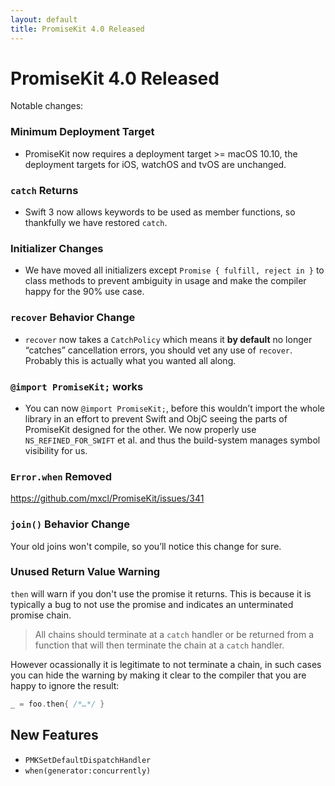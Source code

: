 ```yaml
---
layout: default
title: PromiseKit 4.0 Released
---
```


# PromiseKit 4.0 Released

Notable changes:

### Minimum Deployment Target

* PromiseKit now requires a deployment target >= macOS 10.10, the deployment targets for iOS, watchOS and tvOS are unchanged.

### `catch` Returns

* Swift 3 now allows keywords to be used as member functions, so thankfully we have restored `catch`.

### Initializer Changes

* We have moved all initializers except `Promise { fulfill, reject in }` to class methods to prevent ambiguity in usage and make the compiler happy for the 90% use case.

### `recover` Behavior Change
* `recover` now takes a `CatchPolicy` which means it **by default** no longer “catches” cancellation errors, you should vet any use of `recover`. Probably this is actually what you wanted all along.

### `@import PromiseKit;` works

* You can now `@import PromiseKit;`, before this wouldn’t import the whole library in an effort to prevent Swift and ObjC seeing the parts of PromiseKit designed for the other. We now properly use `NS_REFINED_FOR_SWIFT` et al. and thus the build-system manages symbol visibility for us.

### `Error.when` Removed

https://github.com/mxcl/PromiseKit/issues/341

### `join()` Behavior Change

Your old joins won't compile, so you’ll notice this change for sure.

### Unused Return Value Warning

`then` will warn if you don't use the promise it returns. This is because it is typically a bug to not use the promise and indicates an unterminated promise chain.

> All chains should terminate at a `catch` handler or be returned from a function that will then terminate the chain at a `catch` handler.

However ocassionally it is legitimate to not terminate a chain, in such cases you can hide the warning by making it clear to the compiler that you are happy to ignore the result:

```swift
_ = foo.then{ /*…*/ }
```

## New Features

* `PMKSetDefaultDispatchHandler`
* `when(generator:concurrently)`